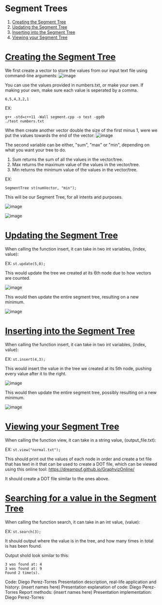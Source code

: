  # Segment Trees
 
  1. [Creating the Segment Tree](#creating-the-segment-tree)
  2. [Updating the Segment Tree](#updating-the-segment-tree)
  3. [Inserting into the Segment Tree](#inserting-into-the-segment-tree)
  4. [Viewing your Segment Tree](#viewing-your-segment-tree)

 # [Creating the Segment Tree](#segment-trees)
 We first create a vector to store the values from our input text file using command-line arguments:
 ![image](https://user-images.githubusercontent.com/72944152/163855348-ddc1303a-7534-4061-b164-29d5e6b56595.png)
 
 You can use the values provided in numbers.txt, or make your own. If making your own, make sure each value is seperated by a comma.
 
 ```
 6,5,4,3,2,1
 ```
 
 EX:
 ```
 g++ -std=c++11 -Wall segment.cpp -o test -ggdb
 ./test numbers.txt
 ```
 

Whe then create another vector double the size of the first minus 1, were we put the values towards the end of the vector:
![image](https://user-images.githubusercontent.com/72944152/163862583-e5f06512-6d98-4ee6-b2f0-7e5a1a9403c6.png)

The second variable can be either, "sum", "max" or "min", depending on what you want your tree to do.
1. Sum returns the sum of all the values in the vector/tree.
2. Max returns the maximum value of the values in the vector/tree.
3. Min returns the minimum value of the values in the vector/tree.

EX:
```
SegmentTree st(numVector, "min");
```

This will be our Segment Tree, for all intents and purposes. 

![image](https://user-images.githubusercontent.com/72944152/163905913-7f21a580-58dc-4c6f-bf6d-9c4e1f8ff18e.png)

![image](https://user-images.githubusercontent.com/72944152/163906150-8ec60378-7048-48b7-905c-90832c73684c.png)

 # [Updating the Segment Tree](#segment-trees)
 When calling the function insert, it can take in two int variables, (index, value):
 
 EX: ```st.update(5,0);```
 
 This would update the tree we created at its 6th node due to how vectors are counted.
 
 ![image](https://user-images.githubusercontent.com/72944152/163906668-11c3b015-bf0c-4d0e-bb12-eaf5123c3d71.png)
 
 This would then update the entire segment tree, resulting on a new minimum.
 
![image](https://user-images.githubusercontent.com/72944152/163906554-ac86390a-47ca-4f3d-862d-306e9681f2ce.png)
 
 
 # [Inserting into the Segment Tree](#segment-trees)

 When calling the function insert, it can take in two int variables, (index, value):
 
 EX: ```st.insert(4,3);```
 
 This would insert the value in the tree we created at its 5th node, pushing every value after it to the right.
 
 ![image](https://user-images.githubusercontent.com/72944152/163906880-ce6c3e29-38f1-4870-83d8-2b8902301ec6.png)
 
  This would then update the entire segment tree, possibly resulting on a new minimum.
  
  ![image](https://user-images.githubusercontent.com/72944152/163906951-54dac2c4-427e-4c1a-ba4d-0ed5bae8a563.png)

# [Viewing your Segment Tree](#segment-trees)

When calling the function view, it can take in a string value, (output_file.txt):

EX: ```st.view("normal.txt");```

This should print out the values of each node in order and create a txt file that has text in it that can be used to create a DOT file, which can be viewed using this online tool: https://dreampuf.github.io/GraphvizOnline/

It should create a DOT file similar to the ones above.

# [Searching for a value in the Segment Tree](#segment-trees)

When calling the function search, it can take in an int value, (value):

EX: ```st.search(3);```

It should output where the value is in the tree, and how many times in total is has been found.

Output shold look similar to this:

```
3 was found at: 4
3 was found at: 9
Found 2 time(s).
```

 Code: Diego Perez-Torres
 Presentation description, real-life application and history: (insert names here)
 Presentation explanation of code: Diego Perez-Torres
 Report methods: (insert names here)
 Presentation implementation: Diego Perez-Torres
